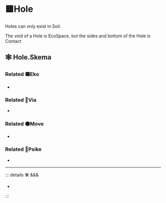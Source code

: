 # 🟩<eko>Hole</eko>

Holes can only exist in Soil.

The void of a Hole is <eko>EcoSpace</eko>, but the sides and bottom of the Hole is <via>Contact</via>

## 🕸 Hole.Skema

### Related 🟩<eko>Eko</eko>

-

### Related 🔻<via>Via</via>

-

### Related 🟠<move>Move</move>

-

### Related 💜<psike>Psike</psike>

-

---

<!-- =================================================== -->
<!-- =================================================== -->
<!-- =================================================== -->
<!-- =================================================== -->
<!-- =================================================== -->
::: details 🛠 <dev>&&&</dev>

-

:::
